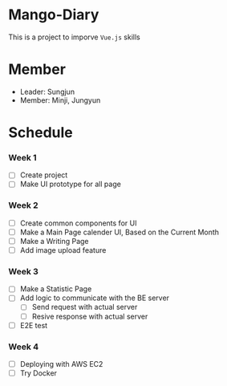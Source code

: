 # Mango-Diary

This is a project to imporve `Vue.js` skills

# Member

- Leader: Sungjun
- Member: Minji, Jungyun

# Schedule

### Week 1

 - [ ] Create project
 - [ ] Make UI prototype for all page

### Week 2

 - [ ] Create common components for UI
 - [ ] Make a Main Page calender UI, Based on the Current Month
 - [ ] Make a Writing Page
 - [ ] Add image upload feature

### Week 3

 - [ ] Make a Statistic Page
 - [ ] Add logic to communicate with the BE server
   - [ ] Send request with actual server
   - [ ] Resive response with actual server
 - [ ] E2E test

### Week 4

 - [ ] Deploying with AWS EC2
 - [ ] Try Docker
